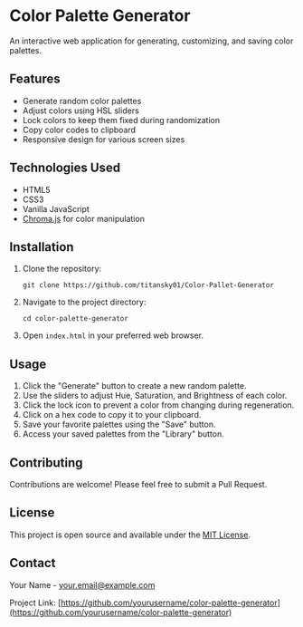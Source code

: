 # Color Palette Generator

An interactive web application for generating, customizing, and saving color palettes.

## Features

- Generate random color palettes
- Adjust colors using HSL sliders
- Lock colors to keep them fixed during randomization
- Copy color codes to clipboard
- Responsive design for various screen sizes

## Technologies Used

- HTML5
- CSS3
- Vanilla JavaScript
- [Chroma.js](https://gka.github.io/chroma.js/) for color manipulation

## Installation

1. Clone the repository:
   ```
   git clone https://github.com/titansky01/Color-Pallet-Generator
   ```
2. Navigate to the project directory:
   ```
   cd color-palette-generator
   ```
3. Open `index.html` in your preferred web browser.

## Usage

1. Click the "Generate" button to create a new random palette.
2. Use the sliders to adjust Hue, Saturation, and Brightness of each color.
3. Click the lock icon to prevent a color from changing during regeneration.
4. Click on a hex code to copy it to your clipboard.
5. Save your favorite palettes using the "Save" button.
6. Access your saved palettes from the "Library" button.

## Contributing

Contributions are welcome! Please feel free to submit a Pull Request.

## License

This project is open source and available under the [MIT License](LICENSE).

## Contact

Your Name - [your.email@example.com](mailto:your.email@example.com)

Project Link: [https://github.com/yourusername/color-palette-generator](https://github.com/yourusername/color-palette-generator)
